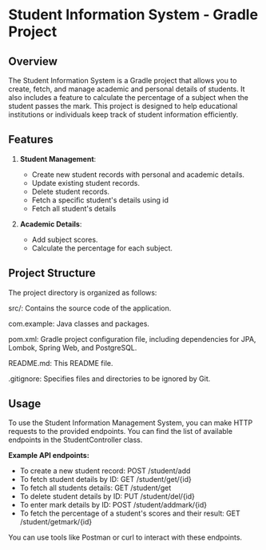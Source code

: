 # Student Information System - Gradle Project

## Overview

The Student Information System is a Gradle project that allows you to create, fetch, and manage academic and personal details of students. It also includes a feature to calculate the percentage of a subject when the student passes the mark. This project is designed to help educational institutions or individuals keep track of student information efficiently.

## Features

1. **Student Management**:
   - Create new student records with personal and academic details.
   - Update existing student records.
   - Delete student records.
   - Fetch a specific student's details using id
   - Fetch all student's details

2. **Academic Details**:
   - Add subject scores.
   - Calculate the percentage for each subject.
   
## Project Structure
The project directory is organized as follows:

src/: Contains the source code of the application.

com.example: Java classes and packages.

pom.xml: Gradle project configuration file, including dependencies for JPA, Lombok, Spring Web, and PostgreSQL.

README.md: This README file.

.gitignore: Specifies files and directories to be ignored by Git.

## Usage
To use the Student Information Management System, you can make HTTP requests to the provided endpoints. You can find the list of available endpoints in the StudentController class.

**Example API endpoints:**

- To create a new student record: POST /student/add
- To fetch student details by ID: GET /student/get/{id}
- To fetch all students details: GET /student/get
- To delete student details by ID: PUT /student/del/{id}
- To enter mark details by ID: POST /student/addmark/{id}
- To fetch the percentage of a student's scores and their result: GET /student/getmark/{id}

You can use tools like Postman or curl to interact with these endpoints.
